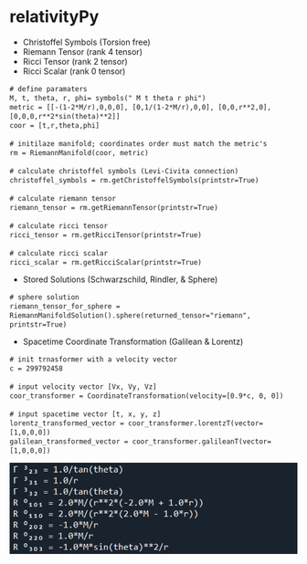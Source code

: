 # relativityPy

- Christoffel Symbols (Torsion free)
- Riemann Tensor (rank 4 tensor)
- Ricci Tensor (rank 2 tensor)
- Ricci Scalar (rank 0 tensor)

```
# define paramaters
M, t, theta, r, phi= symbols(" M t theta r phi")
metric = [[-(1-2*M/r),0,0,0], [0,1/(1-2*M/r),0,0], [0,0,r**2,0], [0,0,0,r**2*sin(theta)**2]]
coor = [t,r,theta,phi]

# initilaze manifold; coordinates order must match the metric's
rm = RiemannManifold(coor, metric)

# calculate christoffel symbols (Levi-Civita connection)
christoffel_symbols = rm.getChristoffelSymbols(printstr=True)

# calculate riemann tensor
riemann_tensor = rm.getRiemannTensor(printstr=True)

# calculate ricci tensor
ricci_tensor = rm.getRicciTensor(printstr=True)

# calculate ricci scalar
ricci_scalar = rm.getRicciScalar(printstr=True)
```

- Stored Solutions (Schwarzschild, Rindler, & Sphere)
```
# sphere solution
riemann_tensor_for_sphere = RiemannManifoldSolution().sphere(returned_tensor="riemann", printstr=True) 
```

- Spacetime Coordinate Transformation (Galilean & Lorentz)
```
# init trnasformer with a velocity vector
c = 299792458

# input velocity vector [Vx, Vy, Vz]
coor_transformer = CoordinateTransformation(velocity=[0.9*c, 0, 0])

# input spacetime vector [t, x, y, z]
lorentz_transformed_vector = coor_transformer.lorentzT(vector=[1,0,0,0])
galilean_transformed_vector = coor_transformer.galileanT(vector=[1,0,0,0])
```

![alt text](https://github.com/OmarhzmMashal/relativityPy/blob/main/tensors.png)
